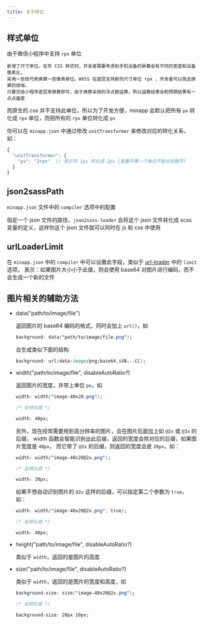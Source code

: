 ```yaml
---
title: 关于样式
---
```


## 样式单位

由于微信小程序中支持 `rpx` 单位

```
新增了尺寸单位。在写 CSS 样式时，开发者需要考虑到手机设备的屏幕会有不同的宽度和设备像素比，
采用一些技巧来换算一些像素单位。WXSS 在底层支持新的尺寸单位 rpx ，开发者可以免去换算的烦恼，
只要交给小程序底层来换算即可，由于换算采用的浮点数运算，所以运算结果会和预期结果有一点点偏差
```

而原生的 css 并不支持此单位，所以为了开发方便，minapp 会默认把所有 `px` 转化成 `rpx` 单位，而把所有的 `rpx` 单位转化成 `px`

你可以在 `minapp.json` 中通过修改 `unitTransformer` 来修改对应的转化关系，如：

```js
{
  "unitTransformer": {
    "px": "2rpx"  // 表示将 1px 转化成 2px (配置中第一个单位不能出现数字)
  }
}
```

## json2sassPath

`minapp.json` 文件中的 `compiler` 选项中的配置

指定一个 json 文件的路径，`json2sass-loader` 会将这个 json 文件转化成 scss 变量的定义，这样你这个 json 文件就可以同时在 js 和 css 中使用


## urlLoaderLimit

在 `minapp.json` 中的 `compiler` 中可以设置此字段，类似于 [url-loader](https://github.com/webpack-contrib/url-loader) 中的 `limit` 选项，
表示：如果图片大小小于此值，则会使用 base64 对图片进行编码，而不会生成一个新的文件

## 图片相关的辅助方法

* data("path/to/image/file")

  返回图片的 base64 编码的格式，同时会加上 `url()`，如

  ```css
  background: data("path/to/image/file.png");
  ```

  会生成类似下面的结构

  ```css
  background: url(data:image/png;base64,iVB...CC);
  ```

* width("path/to/image/file", disableAutoRatio?)

  返回图片的宽度，并带上单位 `px`，如

  ```css
  width: width("image-40x20.png");

  /* 会转化成 */

  width: 40px;
  ```

  另外，现在经常需要用到高分辨率的图片，会在图片后面加上如 `@2x` 或 `@3x` 的后缀，
  width 函数会智能识别出此后缀，返回的宽度会除对应的后缀，如果图片宽度是 `40px`，
  而它带了 `@2x` 的后缀，则返回的宽度会是 `20px`，如：

  ```css
  width: width("image-40x20@2x.png");

  /* 会转化成 */

  width: 20px;
  ```

  如果不想自动识别图片的 `@2x` 这样的后缀，可以指定第二个参数为 `true`，如：

  ```css
  width: width("image-40x20@2x.png", true);

  /* 会转化成 */

  width: 40px;
  ```


* height("path/to/image/file", disableAutoRatio?)

  类似于 `width`，返回的是图片的高度

* size("path/to/image/file", disableAutoRatio?)

  类似于 `width`，返回的是图片的宽度和高度，如


  ```css
  background-size: size("image-40x20@2x.png");

  /* 会转化成 */

  background-size: 20px 10px;
  ```
